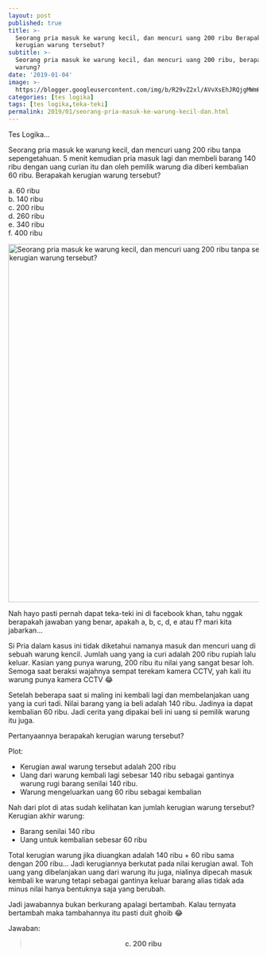 ```yaml
---
layout: post
published: true
title: >-
  Seorang pria masuk ke warung kecil, dan mencuri uang 200 ribu Berapakah
  kerugian warung tersebut?
subtitle: >-
  Seorang pria masuk ke warung kecil, dan mencuri uang 200 ribu, berapa kerugian
  warung?
date: '2019-01-04'
image: >-
  https://blogger.googleusercontent.com/img/b/R29vZ2xl/AVvXsEhJRQjgMWmHBJ3srwTzG4FDyac3PEnoAQluX5nFGZ9-4056C0SJ_o2YKFilY3HBJg0IXvN2yeNqvNw8wOo7BMU1Ndn3JovJNvgoZ0iQ8HB75yH1rQJayZ2CTPoPX3gdU7-QBtWBd_aiRro/h169-w300-rw/teka-teki-min.png
categories: [tes logika]
tags: [tes logika,teka-teki]
permalink: 2019/01/seorang-pria-masuk-ke-warung-kecil-dan.html
---
```

Tes Logika...

Seorang pria masuk ke warung kecil, dan mencuri uang 200 ribu tanpa sepengetahuan. 5 menit kemudian pria masuk lagi dan membeli barang 140 ribu dengan uang curian itu dan oleh pemilik warung dia diberi kembalian 60 ribu. Berapakah kerugian warung tersebut?

a. 60 ribu<br>
b. 140 ribu<br>
c. 200 ribu<br>
d. 260 ribu<br>
e. 340 ribu<br>
f. 400 ribu<br>

<img alt="Seorang pria masuk ke warung kecil, dan mencuri uang 200 ribu tanpa sepengetahuan. 5 menit kemudian pria masuk lagi dan membeli barang 140 rib dengan kembalian 60 ribu. Berapakah kerugian warung tersebut?" height="720" src="https://blogger.googleusercontent.com/img/b/R29vZ2xl/AVvXsEhJRQjgMWmHBJ3srwTzG4FDyac3PEnoAQluX5nFGZ9-4056C0SJ_o2YKFilY3HBJg0IXvN2yeNqvNw8wOo7BMU1Ndn3JovJNvgoZ0iQ8HB75yH1rQJayZ2CTPoPX3gdU7-QBtWBd_aiRro/s1600/teka-teki-min.png" title="Seorang pria masuk ke warung kecil, dan mencuri uang 200 ribu tanpa sepengetahuan. 5 menit kemudian pria masuk lagi dan membeli barang 140 rib dengan kembalian 60 ribu. Berapakah kerugian warung tersebut?" width="1280"/>

Nah hayo pasti pernah dapat teka-teki ini di facebook khan, tahu nggak berapakah jawaban yang benar, apakah a, b, c, d, e atau f? mari kita jabarkan...

Si Pria dalam kasus ini tidak diketahui namanya masuk dan mencuri uang di sebuah warung kencil. Jumlah uang yang ia curi adalah 200 ribu rupiah lalu keluar. Kasian yang punya warung, 200 ribu itu nilai yang sangat besar loh. Semoga saat beraksi wajahnya sempat terekam kamera CCTV, yah kali itu warung punya kamera CCTV 😂

Setelah beberapa saat si maling ini kembali lagi dan membelanjakan uang yang ia curi tadi. Nilai barang yang ia beli adalah 140 ribu. Jadinya ia dapat kembalian 60 ribu. Jadi cerita yang dipakai beli ini uang si pemilik warung itu juga.

Pertanyaannya berapakah kerugian warung tersebut?

Plot:

* Kerugian awal warung tersebut adalah 200 ribu
* Uang dari warung kembali lagi sebesar 140 ribu sebagai gantinya warung rugi barang senilai 140 ribu.
* Warung mengeluarkan uang 60 ribu sebagai kembalian

Nah dari plot di atas sudah kelihatan kan jumlah kerugian warung tersebut?
Kerugian akhir warung:

* Barang senilai 140 ribu
* Uang untuk kembalian sebesar 60 ribu

Total kerugian warung jika diuangkan adalah 140 ribu + 60 ribu sama dengan 200 ribu... Jadi kerugiannya berkutat pada nilai kerugian awal. Toh uang yang dibelanjakan uang dari warung itu juga, nialinya dipecah masuk kembali ke warung tetapi sebagai gantinya keluar barang alias tidak ada minus nilai hanya bentuknya saja yang berubah.

Jadi jawabannya bukan berkurang apalagi bertambah. Kalau ternyata bertambah maka tambahannya itu pasti duit ghoib 😂 

Jawaban:

<blockquote class="tr_bq">
<div style="text-align: center;">
<b>c. 200 ribu</b></div>
</blockquote>
